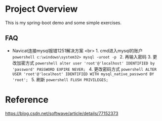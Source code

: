 # Project Overview
This is my spring-boot demo and some simple exercises.

## FAQ
* Navicat连接mysql报错1251解决方案 &lt;br&gt;
        1. cmd进入mysql的账户
        ```powershell
        c:\windows\system32> mysql -uroot -p
        ```
        2. 再输入密码
        3. 更改加密方式
        ```powershell
        alter user 'root'@'localhost' IDENTIFIED by 'password' PASSWORD EXPIRE NEVER;
        ```
        4. 更改密码方式
        ```powershell
        ALTER USER 'root'@'localhost' IDENTIFIED WITH mysql_native_password BY 'root';
        ```
        5. 刷新
        ```powershell
        FLUSH PRIVILEGES;
        ```

# Reference
https://blog.csdn.net/softwave/article/details/77152373
